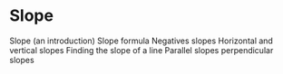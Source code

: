 # Slope 

Slope (an introduction)
Slope formula 
Negatives slopes 
Horizontal and vertical slopes 
Finding the slope of a line 
Parallel slopes 
perpendicular slopes 
